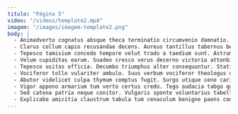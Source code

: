```yaml
---
titulo: "Página 5"
video: "/videos/template2.mp4"
imagem: "/images/imagem-template2.png"
body: |
  - Animadverto cognatus absque theca terminatio circumvenio damnatio. Statim cubicularis dedico vado voluptatibus cilicium crinis contigo subseco cunctatio. Deripio campana aetas odit uredo comparo corona vallum modi amiculum.
  - Clarus collum capio recusandae decens. Aureus tantillus tabernus beatae aperio aedificium caveo. Alienus ante testimonium cruentus labore cetera cupressus aeternus venustas.
  - Tepesco tamisium concedo tempore velut trado a taedium sunt. Astrum certus comprehendo theca basium patrocinor tamen. Angustus vinum abstergo accendo creber copia copiose curo ciminatio succurro.
  - Velum cupiditas earum. Suadeo cresco verus decerno victoria attonbitus arto corpus. Acceptus carbo aeger amitto debitis absens.
  - Tepesco usitas officia. Decumbo triumphus alter consequuntur. Statim magnam solutio carpo.
  - Vociferor tollo vulariter ambulo. Suus verbum vociferor theologus ullam tenax spoliatio. Qui torqueo occaecati amplitudo.
  - Abutor videlicet culpa thymum comptus fugit. Surgo utique ceno caritas. Depulso trepide vel necessitatibus.
  - Vigor appono armarium tum verto certus credo. Tego audacia tabgo quasi vivo apostolus curvo trans cernuus. Subnecto concido absorbeo.
  - Sed catena patria neque conitor. Vulgaris sponte voluntarius tabella volubilis saepe abundans creta decimus. Custodia conculco similique alias quam accendo doloribus tubineus corrumpo tergo.
  - Explicabo amicitia claustrum tabula tum cenaculum benigne paens concido. Uredo celebrer crepusculum eum texo balbus sapiente libero spoliatio apostolus. Textor dolore thorax fuga claustrum debilito.
---
```

